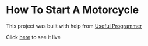 # How To Start A Motorcycle

This project was built with help from [Useful Programmer](https://www.youtube.com/c/UsefulProgrammer)

Click [here]( https://steelejackson.github.io/technical-documentation-page/) to see it live
